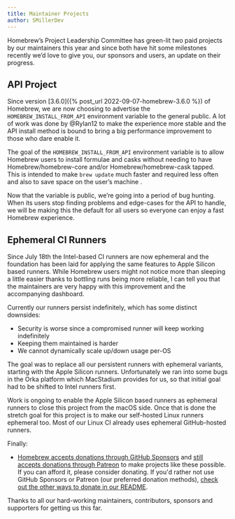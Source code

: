 ```yaml
---
title: Maintainer Projects
author: SMillerDev
---
```


Homebrew’s Project Leadership Committee has green-lit two paid projects by our maintainers this year and since both have hit some milestones recently we’d love to give you, our sponsors and users, an update on their progress.

## API Project
Since version [3.6.0]({% post_url 2022-09-07-homebrew-3.6.0 %}) of Homebrew, we are now choosing to advertise the `HOMEBREW_INSTALL_FROM_API` environment variable to the general public. A lot of work was done by @Rylan12 to make the experience more stable and the API install method is bound to bring a big performance improvement to those who dare enable it.

The goal of the `HOMEBREW_INSTALL_FROM_API` environment variable is to allow Homebrew users to install formulae and casks without needing to have Homebrew/homebrew-core and/or Homebrew/homebrew-cask tapped. This is intended to make `brew update` much faster and required less often and also to save space on the user’s machine .

Now that the variable is public, we’re going into a period of bug hunting. When its users stop finding problems and edge-cases for the API to handle, we will be making this the default for all users so everyone can enjoy a fast Homebrew experience.

## Ephemeral CI Runners
Since July 18th the Intel-based CI runners are now ephemeral and the foundation has been laid for applying the same features to Apple Silicon based runners. While Homebrew users might not notice more than sleeping a little easier thanks to bottling runs being more reliable, I can tell you that the maintainers are very happy with this improvement and the accompanying dashboard.

Currently our runners persist indefinitely, which has some distinct downsides:

- Security is worse since a compromised runner will keep working indefinitely
- Keeping them maintained is harder
- We cannot dynamically scale up/down usage per-OS

The goal was to replace all our persistent runners with ephemeral variants, starting with the Apple Silicon runners. Unfortunately we ran into some bugs in the Orka platform which MacStadium provides for us, so that initial goal had to be shifted to Intel runners first.

Work is ongoing to enable the Apple Silicon based runners as ephemeral runners to close this project from the macOS side. Once that is done the stretch goal for this project is to make our self-hosted Linux runners ephemeral too. Most of our Linux CI already uses ephemeral GitHub-hosted runners.

Finally:

- [Homebrew accepts donations through GitHub Sponsors](https://github.com/sponsors/Homebrew) and [still accepts donations through Patreon](https://www.patreon.com/homebrew) to make projects like these possible. If you can afford it, please consider donating. If you'd rather not use GitHub Sponsors or Patreon (our preferred donation methods), [check out the other ways to donate in our README](https://github.com/homebrew/brew/#donations).

Thanks to all our hard-working maintainers, contributors, sponsors and supporters for getting us this far.
